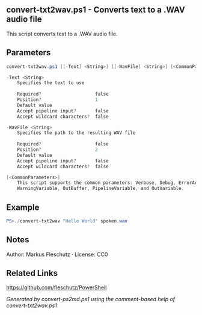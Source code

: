 ## convert-txt2wav.ps1 - Converts text to a .WAV audio file

This script converts text to a .WAV audio file.

## Parameters
```powershell
convert-txt2wav.ps1 [[-Text] <String>] [[-WavFile] <String>] [<CommonParameters>]

-Text <String>
    Specifies the text to use
    
    Required?                    false
    Position?                    1
    Default value                
    Accept pipeline input?       false
    Accept wildcard characters?  false

-WavFile <String>
    Specifies the path to the resulting WAV file
    
    Required?                    false
    Position?                    2
    Default value                
    Accept pipeline input?       false
    Accept wildcard characters?  false

[<CommonParameters>]
    This script supports the common parameters: Verbose, Debug, ErrorAction, ErrorVariable, WarningAction, 
    WarningVariable, OutBuffer, PipelineVariable, and OutVariable.
```

## Example
```powershell
PS>./convert-txt2wav "Hello World" spoken.wav
```

## Notes
Author: Markus Fleschutz · License: CC0

## Related Links
https://github.com/fleschutz/PowerShell

*Generated by convert-ps2md.ps1 using the comment-based help of convert-txt2wav.ps1*
